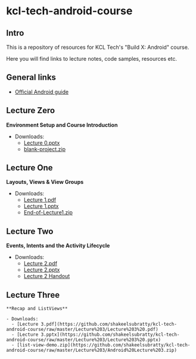 # kcl-tech-android-course

## Intro

This is a repository of resources for KCL Tech's "Build X: Android" course.

Here you will find links to lecture notes, code samples, resources etc.

## General links

- [Official Android guide](https://developer.android.com/guide)

## Lecture Zero

**Environment Setup and Course Introduction**

- Downloads:
  - [Lecture 0.pptx](https://github.com/shakeelsubratty/kcl-tech-android-course/raw/master/Lecture%200/Lecture%200.pptx)
  - [blank-project.zip](https://github.com/shakeelsubratty/kcl-tech-android-course/raw/master/Lecture%200/Blank%20Project.zip)


## Lecture One

**Layouts, Views & View Groups**

- Downloads:
  - [Lecture 1.pdf](https://github.com/shakeelsubratty/kcl-tech-android-course/raw/master/Lecture%201/Lecture%201%20PDF.pdf)
  - [Lecture 1.pptx](https://github.com/shakeelsubratty/kcl-tech-android-course/raw/master/Lecture%201/Lecture%201.pptx)
  - [End-of-Lecture1.zip](https://github.com/shakeelsubratty/kcl-tech-android-course/raw/master/Lecture%201/End-of-Lecture%201%20Project.zip)

## Lecture Two

  **Events, Intents and the Activity Lifecycle**

  - Downloads:
    - [Lecture 2.pdf](https://github.com/shakeelsubratty/kcl-tech-android-course/raw/master/Lecture%202/Lecture%202.pdf)
    - [Lecture 2.pptx](https://github.com/shakeelsubratty/kcl-tech-android-course/raw/master/Lecture%202/Lecture%202.pptx)
    - [Lecture 2 Handout](https://github.com/shakeelsubratty/kcl-tech-android-course/raw/master/Lecture%202/handout%202.pdf)


## Lecture Three

    **Recap and ListViews**

    - Downloads:
      - [Lecture 3.pdf](https://github.com/shakeelsubratty/kcl-tech-android-course/raw/master/Lecture%203/Lecture%203%20.pdf)
      - [Lecture 3.pptx](https://github.com/shakeelsubratty/kcl-tech-android-course/raw/master/Lecture%203/Lecture%203%20.pptx)
      - [list-view-demo.zip](https://github.com/shakeelsubratty/kcl-tech-android-course/raw/master/Lecture%203/Android%20Lecture%203.zip)
